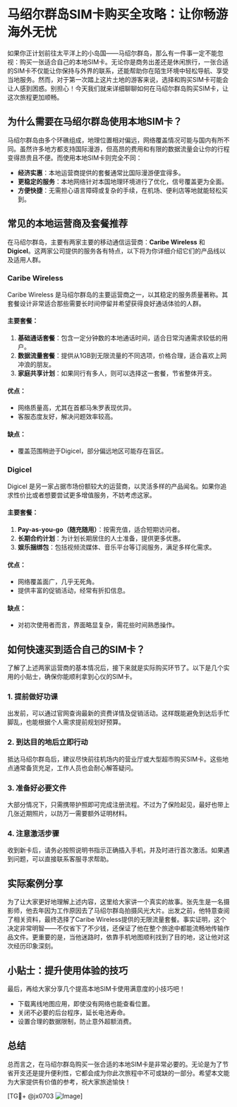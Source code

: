 # 马绍尔群岛SIM卡购买全攻略：让你畅游海外无忧

如果你正计划前往太平洋上的小岛国——马绍尔群岛，那么有一件事一定不能忽视：购买一张适合自己的本地SIM卡。无论你是商务出差还是休闲旅行，一张合适的SIM卡不仅能让你保持与外界的联系，还能帮助你在陌生环境中轻松导航、享受当地服务。然而，对于第一次踏上这片土地的游客来说，选择和购买SIM卡可能会让人感到困惑。别担心！今天我们就来详细聊聊如何在马绍尔群岛购买SIM卡，让这次旅程更加顺畅。

## 为什么需要在马绍尔群岛使用本地SIM卡？

马绍尔群岛由多个环礁组成，地理位置相对偏远，网络覆盖情况可能与国内有所不同。虽然许多地方都支持国际漫游，但高昂的费用和有限的数据流量会让你的行程变得昂贵且不便。而使用本地SIM卡则完全不同：

- **经济实惠**：本地运营商提供的套餐通常比国际漫游便宜得多。
- **更稳定的服务**：本地网络针对本国地理环境进行了优化，信号覆盖更为全面。
- **方便快捷**：无需担心语言障碍或复杂的手续，在机场、便利店等地就能轻松买到。

## 常见的本地运营商及套餐推荐

在马绍尔群岛，主要有两家主要的移动通信运营商：**Caribe Wireless** 和 **Digicel**。这两家公司提供的服务各有特点，以下将为你详细介绍它们的产品线以及适用人群。

### Caribe Wireless

Caribe Wireless 是马绍尔群岛的主要运营商之一，以其稳定的服务质量著称。其套餐设计非常适合那些需要长时间停留并希望获得良好通话体验的人群。

#### 主要套餐：
1. **基础通话套餐**：包含一定分钟数的本地通话时间，适合日常沟通需求较低的用户。
2. **数据流量套餐**：提供从1GB到无限流量的不同选项，价格合理，适合喜欢上网冲浪的朋友。
3. **家庭共享计划**：如果同行有多人，则可以选择这一套餐，节省整体开支。

#### 优点：
- 网络质量高，尤其在首都马朱罗表现优异。
- 客服态度友好，解决问题效率较高。

#### 缺点：
- 覆盖范围稍逊于Digicel，部分偏远地区可能存在盲区。

### Digicel

Digicel 是另一家占据市场份额较大的运营商，以灵活多样的产品闻名。如果你追求性价比或者想要尝试更多增值服务，不妨考虑这家。

#### 主要套餐：
1. **Pay-as-you-go（随充随用）**：按需充值，适合短期访问者。
2. **长期合约计划**：为计划长期居住的人士准备，提供更多优惠。
3. **娱乐捆绑包**：包括视频流媒体、音乐平台等订阅服务，满足多样化需求。

#### 优点：
- 网络覆盖面广，几乎无死角。
- 提供丰富的促销活动，经常有折扣信息。

#### 缺点：
- 对初次使用者而言，界面略显复杂，需花些时间熟悉操作。

## 如何快速买到适合自己的SIM卡？

了解了上述两家运营商的基本情况后，接下来就是实际购买环节了。以下是几个实用的小贴士，确保你能顺利拿到心仪的SIM卡。

### 1. 提前做好功课

出发前，可以通过官网查询最新的资费详情及促销活动。这样既能避免到达后手忙脚乱，也能根据个人需求提前规划好预算。

### 2. 到达目的地后立即行动

抵达马绍尔群岛后，建议尽快前往机场内的营业厅或大型超市购买SIM卡。这些地点通常备货充足，工作人员也会耐心解答疑问。

### 3. 准备好必要文件

大部分情况下，只需携带护照即可完成注册流程。不过为了保险起见，最好也带上几张近期照片，以防万一需要额外证明材料。

### 4. 注意激活步骤

收到新卡后，请务必按照说明书指示正确插入手机，并及时进行首次激活。如果遇到问题，可以直接联系客服寻求帮助。

## 实际案例分享

为了让大家更好地理解上述内容，这里给大家讲一个真实的故事。张先生是一名摄影师，他去年因为工作原因去了马绍尔群岛拍摄风光大片。出发之前，他特意查阅了相关资料，最终选择了Caribe Wireless提供的无限流量套餐。事实证明，这个决定非常明智——不仅省下了不少钱，还保证了他在整个旅途中都能流畅地传输作品文件。更重要的是，当他迷路时，依靠手机地图顺利找到了目的地，这让他对这次经历印象深刻。

## 小贴士：提升使用体验的技巧

最后，再给大家分享几个提高本地SIM卡使用满意度的小技巧吧！

- 下载离线地图应用，即使没有网络也能查看位置。
- 关闭不必要的后台程序，延长电池寿命。
- 设置合理的数据限制，防止意外超额消费。

## 总结

总而言之，在马绍尔群岛购买一张合适的本地SIM卡是非常必要的。无论是为了节省开支还是提升便利性，它都会成为你此次旅程中不可或缺的一部分。希望本文能为大家提供有价值的参考，祝大家旅途愉快！

[TG💪+ @jx0703 ![Image](https://github.com/user-attachments/assets/dbca1d08-cadb-493c-b0ec-ad6f7a83f270)]